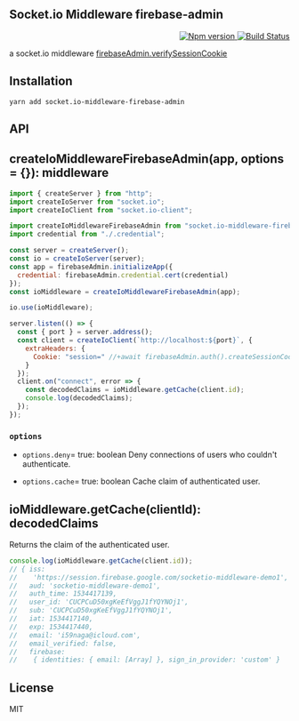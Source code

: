 Socket.io Middleware firebase-admin
---

<p align="right">
  <a href="https://www.npmjs.com/package/socket.io-middleware-firebase-admin">
    <img alt="Npm version" src="https://badge.fury.io/js/socket.io-middleware-firebase-admin.svg">
  </a>
  <a href="https://travis-ci.org/59naga/socket.io-middleware-firebase-admin">
    <img alt="Build Status" src="https://travis-ci.org/59naga/socket.io-middleware-firebase-admin.svg?branch=master">
  </a>
</p>

a socket.io middleware [firebaseAdmin.verifySessionCookie](https://firebase.google.com/docs/auth/admin/manage-cookies)

Installation
---
```
yarn add socket.io-middleware-firebase-admin
```

API
---

## createIoMiddlewareFirebaseAdmin(app, options = {}): middleware

```js
import { createServer } from "http";
import createIoServer from "socket.io";
import createIoClient from "socket.io-client";

import createIoMiddlewareFirebaseAdmin from "socket.io-middleware-firebase-admin";
import credential from "./.credential";

const server = createServer();
const io = createIoServer(server);
const app = firebaseAdmin.initializeApp({
  credential: firebaseAdmin.credential.cert(credential)
});
const ioMiddleware = createIoMiddlewareFirebaseAdmin(app);

io.use(ioMiddleware);

server.listen(() => {
  const { port } = server.address();
  const client = createIoClient(`http://localhost:${port}`, {
    extraHeaders: {
      Cookie: "session=" //+await firebaseAdmin.auth().createSessionCookie(idToken)
    }
  });
  client.on("connect", error => {
    const decodedClaims = ioMiddleware.getCache(client.id);
    console.log(decodedClaims);
  });
});
```

### `options`

* `options.deny`= true: boolean
  Deny connections of users who couldn't authenticate.

* `options.cache`= true: boolean
  Cache claim of authenticated user.

## ioMiddleware.getCache(clientId): decodedClaims

Returns the claim of the authenticated user.

```js
console.log(ioMiddleware.getCache(client.id));
// { iss:
//    'https://session.firebase.google.com/socketio-middleware-demo1',
//   aud: 'socketio-middleware-demo1',
//   auth_time: 1534417139,
//   user_id: 'CUCPCuD50xgKeEfVggJ1fYQYNOj1',
//   sub: 'CUCPCuD50xgKeEfVggJ1fYQYNOj1',
//   iat: 1534417140,
//   exp: 1534417440,
//   email: 'i59naga@icloud.com',
//   email_verified: false,
//   firebase:
//    { identities: { email: [Array] }, sign_in_provider: 'custom' }
```

License
---
MIT
